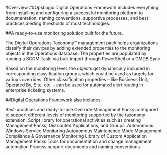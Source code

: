 #Overview
##OpsLogix Digital Operations Framework includes everything from installing and configuring a successful monitoring platform to documentation, naming conventions, supportive processes, and best practices alerting thresholds of most technologies.

##A ready-to-use monitoring solution built for the future.

The Digital Operations Taxonomy™ management pack helps organizations classify their devices by adding extended properties to the monitoring objects in the Operations database. The properties are populated by running a SCOM Task, via bulk import through PowerShell or a CMDB Sync. 

Based on the monitoring level, the objects get dynamically included in corresponding classification groups, which could be used as targets for various overrides. Other classification properties – like Business Unit, Operated By, Site, etc. – can be used for automated alert routing in enterprise ticketing systems.

##Digital Operations Framework also includes:

Best-practices and ready-to-use Override Management Packs configured to support different levels of monitoring supported by the taxonomy extension.
Script library for operational activities such as creating Management Packs, Distributed Applications, and Groups.
Autonomous Windows Service Monitoring
Autonomous Maintenance Mode Management
Compliance & Governance Monitoring
Library of Custom Application Management Packs
Tools for documentation and change management automation
Process support documents and naming conventions.
